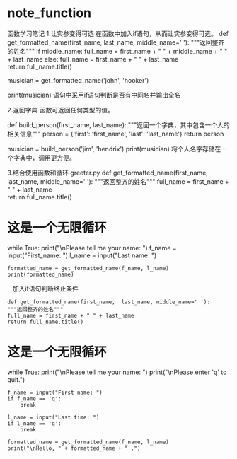 # note_function
函数学习笔记
1.让实参变得可选
  在函数中加入if语句，从而让实参变得可选。
  def get_formatted_name(first_name,  last_name, middle_name=' '):
    """返回整齐的姓名"""
    if middle_name:
        full_name = first_name + " " + middle_name + " " + last_name
    else:
        full_name = first_name + " " + last_name   
    return full_name.title()


musician = get_formatted_name('john', 'hooker')

print(musician)
语句中采用if语句判断是否有中间名并输出全名


2.返回字典
  函数可返回任何类型的值。
  
def build_person(first_name, last_name):
    """返回一个字典，其中包含一个人的相关信息"""
    person = {'first': 'first_name', 'last': 'last_name'}
    return person

musician = build_person('jim', 'hendrix')
print(musician)
将个人名字存储在一个字典中，调用更方便。


3.结合使用函数和循环
greeter.py
def get_formatted_name(first_name,  last_name, middle_name=' '):
    """返回整齐的姓名"""
    full_name = first_name + " " + last_name   
    return full_name.title()


# 这是一个无限循环
while True:
    print("\nPlease tell me your name: ")
    f_name = input("First_name: ")
    l_name = input("Last name: ")

    formatted_name = get_formatted_name(f_name, l_name)
    print(formatted_name)
    
    
    加入if语句判断终止条件
    
    
    def get_formatted_name(first_name,  last_name, middle_name=' '):
    """返回整齐的姓名"""
    full_name = first_name + " " + last_name   
    return full_name.title()


# 这是一个无限循环
while True:
    print("\nPlease tell me your name: ")
    print("\nPlease enter 'q' to quit.")

    f_name = input("First name: ")
    if f_name == 'q':
        break

    l_name = input("Last time: ")
    if l_name == 'q':
        break

    formatted_name = get_formatted_name(f_name, l_name)
    print("\nHello, " + formatted_name + " .")

 


